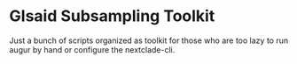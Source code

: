 # GIsaid Subsampling Toolkit

Just a bunch of scripts organized as toolkit for those who are too lazy to run augur by hand or configure the nextclade-cli.